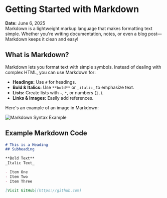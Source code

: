 # Getting Started with Markdown

**Date:** June 6, 2025  
Markdown is a lightweight markup language that makes formatting text simple. Whether you're writing documentation, notes, or even a blog post—Markdown keeps it clean and easy!

## What is Markdown?

Markdown lets you format text with simple symbols. Instead of dealing with complex HTML, you can use Markdown for:

- **Headings:** Use `#` for headings.
- **Bold & Italics:** Use `**bold**` or `_italic_` to emphasize text.
- **Lists:** Create lists with `-`, `*`, or numbers (`1.`).
- **Links & Images:** Easily add references.

Here's an example of an image in Markdown:

![Markdown Syntax Example](https://via.placeholder.com/600x300)

## Example Markdown Code

```markdown
# This is a Heading
## Subheading

**Bold Text**  
_Italic Text_  

- Item One
- Item Two
- Item Three

[Visit GitHub](https://github.com)
